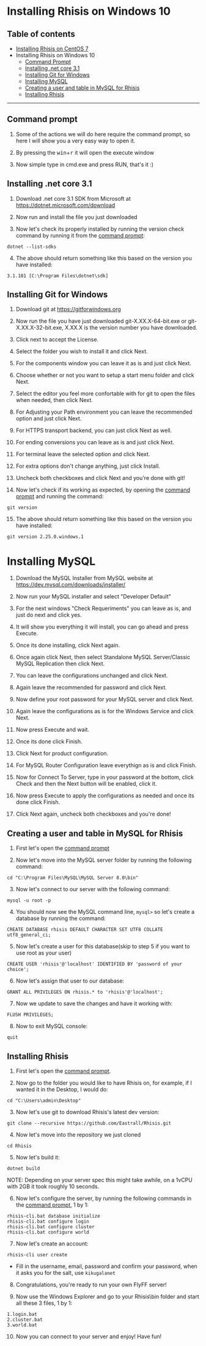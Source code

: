 # Installing Rhisis on Windows 10

## Table of contents
<!--ts-->
* [Installing Rhisis on CentOS 7](https://github.com/Eastrall/Rhisis/blob/develop/docs/howtos/INSTALL-CENTOS7.md)
* Installing Rhisis on Windows 10
   * [Command Prompt](#Command-prompt)
   * [Installing .net core 3.1](#Installing-.net-core)
   * [Installing Git for Windows](#Installing-Git-for-Windows)
   * [Installing MySQL](#Installing-MySQL)
   * [Creating a user and table in MySQL for Rhisis](#Creating-a-user-and-table-in-MySQL-for-Rhisis)
   * [Installing Rhisis](#Installing-Rhisis)
<!--te-->
___
## Command prompt

1. Some of the actions we will do here require the command prompt, so here I will show you a very easy way to open it.

2. By pressing the <kbd>win</kbd>+<kbd>r</kbd> it will open the execute window

3. Now simple type in cmd.exe and press RUN, that's it :)

## Installing .net core 3.1

1. Download .net core 3.1 SDK from Microsoft at https://dotnet.microsoft.com/download 

2. Now run and install the file you just downloaded

3. Now let's check its properly installed by running the version check command by running it from the [command prompt](#Command-prompt):

```
dotnet --list-sdks
```

4. The above should return something like this based on the version you have installed:

```
3.1.101 [C:\Program Files\dotnet\sdk]
```

## Installing Git for Windows

1. Download git at https://gitforwindows.org

2. Now run the file you have just downloaded git-X.XX.X-64-bit.exe or git-X.XX.X-32-bit.exe, X.XX.X is the version number you have downloaded.

3. Click next to accept the License.

4. Select the folder you wish to install it and click Next.

5. For the components window you can leave it as is and just click Next.

6. Choose whether or not you want to setup a start menu folder and click Next.

7. Select the editor you feel more confortable with for git to open the files when needed, then click Next.

8. For Adjusting your Path environment you can leave the recommended option and just click Next.

9. For HTTPS transport backend, you can just click Next as well.

10. For ending conversions you can leave as is and just click Next.

11. For terminal leave the selected option and click Next.

12. For extra options don't change anything, just click Install.

13. Uncheck both checkboxes and click Next and you're done with git!

14. Now let's check if its working as expected, by opening the [command prompt](#Command-prompt) and running the command:
```
git version
```

15. The above should return something like this based on the version you have installed:
```
git version 2.25.0.windows.1
```

# Installing MySQL

1. Download the MySQL Installer from MySQL website at https://dev.mysql.com/downloads/installer/

2. Now run your MySQL installer and select "Developer Default"

3. For the next windows "Check Requeriments" you can leave as is, and just do next and click yes.

4. It will show you everything it will install, you can go ahead and press Execute.

5. Once its done installing, click Next again.

6. Once again click Next, then select Standalone MySQL Server/Classic MySQL Replication then click Next.

7. You can leave the configurations unchanged and click Next.

8. Again leave the recommended for password and click Next.

9. Now define your root password for your MySQL server and click Next.

10. Again leave the configurations as is for the Windows Service and click Next.

11. Now press Execute and wait.

12. Once its done click Finish.

13. Click Next for product configuration.

14. For MySQL Router Configuration leave everythign as is and click Finish.

15. Now for Connect To Server, type in your password at the bottom, click Check and then the Next button will be enabled, click it.

16. Now press Execute to apply the configurations as needed and once its done click Finish.

17. Click Next again, uncheck both checkboxes and you're done!

## Creating a user and table in MySQL for Rhisis

1. First let's open the [command prompt](#Command-prompt)

2. Now let's move into the MySQL server folder by running the following command:

```
cd "C:\Program Files\MySQL\MySQL Server 8.0\bin"
```

3. Now let's connect to our server with the following command:

```
mysql -u root -p
```

4. You should now see the MySQL command line, `mysql>` so let's create a database by running the command:

```
CREATE DATABASE rhisis DEFAULT CHARACTER SET UTF8 COLLATE utf8_general_ci;
```

5. Now let's create a user for this database(skip to step 5 if you want to use root as your user)

```
CREATE USER 'rhisis'@'localhost' IDENTIFIED BY 'password of your choice';
```

6. Now let's assign that user to our database:

```
GRANT ALL PRIVILEGES ON rhisis.* to 'rhisis'@'localhost';
```

7. Now we update to save the changes and have it working with:

```
FLUSH PRIVILEGES;
```

8. Now to exit MySQL console:

```
quit
```

## Installing Rhisis

1. First let's open the [command prompt](#Command-prompt).

2. Now go to the folder you would like to have Rhisis on, for example, if I wanted it in the Desktop, I would do:

```
cd "C:\Users\admin\Desktop"
```

3. Now let's use git to download Rhisis's latest dev version:
```
git clone --recursive https://github.com/Eastrall/Rhisis.git
```

4. Now let's move into the repository we just cloned

```
cd Rhisis
```

5. Now let's build it:

```
dotnet build
```
   NOTE: Depending on your server spec this might take awhile, on a 1vCPU with 2GB it took roughly 10 seconds.

6. Now let's configure the server, by running the following commands in the [command prompt](#Command-prompt), 1 by 1:

```
rhisis-cli.bat database initialize
rhisis-cli.bat configure login
rhisis-cli.bat configure cluster
rhisis-cli.bat configure world
```

7. Now let's create an account:

```
rhisis-cli user create
```
  * Fill in the username, email, password and confirm your password, when it asks you for the salt, use `kikugalanet`

8. Congratulations, you're ready to run your own FlyFF server!

9. Now use the Windows Explorer and go to your Rhisis\bin folder and start all these 3 files, 1 by 1:

```
1.login.bat
2.cluster.bat
3.world.bat
```

10. Now you can connect to your server and enjoy! Have fun!